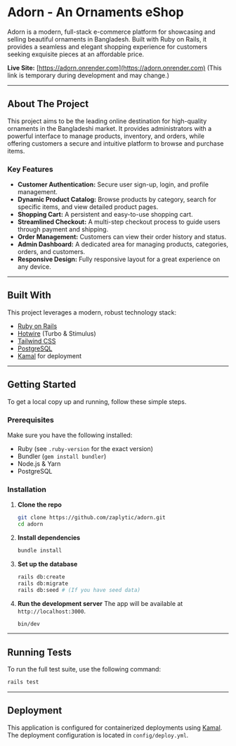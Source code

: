 # Adorn - An Ornaments eShop

Adorn is a modern, full-stack e-commerce platform for showcasing and selling beautiful ornaments in Bangladesh. Built with Ruby on Rails, it provides a seamless and elegant shopping experience for customers seeking exquisite pieces at an affordable price.

**Live Site:** [https://adorn.onrender.com](https://adorn.onrender.com) (This link is temporary during development and may change.)

---

## About The Project

This project aims to be the leading online destination for high-quality ornaments in the Bangladeshi market. It provides administrators with a powerful interface to manage products, inventory, and orders, while offering customers a secure and intuitive platform to browse and purchase items.

### Key Features

*   **Customer Authentication:** Secure user sign-up, login, and profile management.
*   **Dynamic Product Catalog:** Browse products by category, search for specific items, and view detailed product pages.
*   **Shopping Cart:** A persistent and easy-to-use shopping cart.
*   **Streamlined Checkout:** A multi-step checkout process to guide users through payment and shipping.
*   **Order Management:** Customers can view their order history and status.
*   **Admin Dashboard:** A dedicated area for managing products, categories, orders, and customers.
*   **Responsive Design:** Fully responsive layout for a great experience on any device.

---

## Built With

This project leverages a modern, robust technology stack:

*   [Ruby on Rails](https://rubyonrails.org/)
*   [Hotwire](https://hotwired.dev/) (Turbo & Stimulus)
*   [Tailwind CSS](https://tailwindcss.com/)
*   [PostgreSQL](https://www.postgresql.org/)
*   [Kamal](https://kamal-deploy.org/) for deployment

---

## Getting Started

To get a local copy up and running, follow these simple steps.

### Prerequisites

Make sure you have the following installed:
*   Ruby (see `.ruby-version` for the exact version)
*   Bundler (`gem install bundler`)
*   Node.js & Yarn
*   PostgreSQL

### Installation

1.  **Clone the repo**
    ```sh
    git clone https://github.com/zaplytic/adorn.git
    cd adorn
    ```
2.  **Install dependencies**
    ```sh
    bundle install
    ```
3.  **Set up the database**
    ```sh
    rails db:create
    rails db:migrate
    rails db:seed # (If you have seed data)
    ```
4.  **Run the development server**
    The app will be available at `http://localhost:3000`.
    ```sh
    bin/dev
    ```

---

## Running Tests

To run the full test suite, use the following command:

```sh
rails test
```

---

## Deployment

This application is configured for containerized deployments using [Kamal](https://kamal-deploy.org/). The deployment configuration is located in `config/deploy.yml`.
